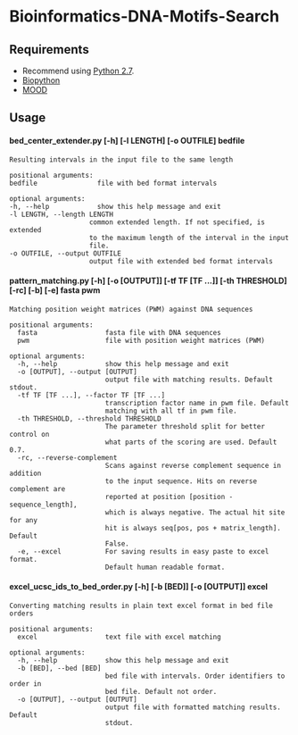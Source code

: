# Bioinformatics-DNA-Motifs-Search
## Requirements
+ Recommend using [Python 2.7](http://www.python.org).
+ [Biopython](http://biopython.org/)
+ [MOOD](http://www.cs.helsinki.fi/group/pssmfind/)

## Usage
#### bed_center_extender.py [-h] [-l LENGTH] [-o OUTFILE] bedfile

    Resulting intervals in the input file to the same length

    positional arguments:
    bedfile               file with bed format intervals

    optional arguments:
    -h, --help            show this help message and exit
    -l LENGTH, --length LENGTH
                        common extended length. If not specified, is extended
                        to the maximum length of the interval in the input
                        file.
    -o OUTFILE, --output OUTFILE
                        output file with extended bed format intervals

#### pattern_matching.py [-h] [-o [OUTPUT]] [-tf TF [TF ...]] [-th THRESHOLD] [-rc] [-b] [-e] fasta pwm
    
    Matching position weight matrices (PWM) against DNA sequences
    
    positional arguments:
      fasta                 fasta file with DNA sequences
      pwm                   file with position weight matrices (PWM)
    
    optional arguments:
      -h, --help            show this help message and exit
      -o [OUTPUT], --output [OUTPUT]
                            output file with matching results. Default stdout.
      -tf TF [TF ...], --factor TF [TF ...]
                            transcription factor name in pwm file. Default
                            matching with all tf in pwm file.
      -th THRESHOLD, --threshold THRESHOLD
                            The parameter threshold split for better control on
                            what parts of the scoring are used. Default 0.7.
      -rc, --reverse-complement
                            Scans against reverse complement sequence in addition
                            to the input sequence. Hits on reverse complement are
                            reported at position [position - sequence_length],
                            which is always negative. The actual hit site for any
                            hit is always seq[pos, pos + matrix_length]. Default
                            False.
      -e, --excel           For saving results in easy paste to excel format.
                            Default human readable format.
                            
#### excel_ucsc_ids_to_bed_order.py [-h] [-b [BED]] [-o [OUTPUT]] excel
    
    Converting matching results in plain text excel format in bed file orders
    
    positional arguments:
      excel                 text file with excel matching
    
    optional arguments:
      -h, --help            show this help message and exit
      -b [BED], --bed [BED]
                            bed file with intervals. Order identifiers to order in
                            bed file. Default not order.
      -o [OUTPUT], --output [OUTPUT]
                            output file with formatted matching results. Default
                            stdout.